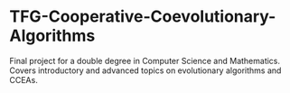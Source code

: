 # TFG-Cooperative-Coevolutionary-Algorithms
Final project for a double degree in Computer Science and Mathematics. Covers introductory and advanced topics on evolutionary algorithms and CCEAs.
